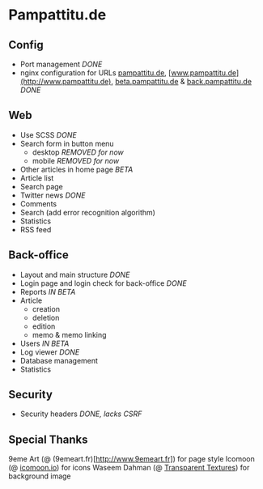 Pampattitu.de
=============

Config
------
  * Port management *DONE*
  * nginx configuration for URLs [pampattitu.de](http://pampattitu.de), [www.pampattitu.de](http://www.pampattitu.de), [beta.pampattitu.de](http://beta.pampattitu.de) & [back.pampattitu.de](http://back.pampattitu.de) *DONE*

Web
---
  * Use SCSS *DONE*
  * Search form in button menu
    * desktop *REMOVED for now*
    * mobile *REMOVED for now*
  * Other articles in home page *BETA*
  * Article list
  * Search page
  * Twitter news *DONE*
  * Comments
  * Search (add error recognition algorithm)
  * Statistics
  * RSS feed

Back-office
-----------
  * Layout and main structure *DONE*
  * Login page and login check for back-office *DONE*
  * Reports *IN BETA*
  * Article
    * creation
    * deletion
    * edition
    * memo & memo linking
  * Users *IN BETA*
  * Log viewer *DONE*
  * Database management
  * Statistics

Security
--------
  * Security headers *DONE, lacks CSRF*


Special Thanks
--------------
9eme Art (@ (9emeart.fr)[http://www.9emeart.fr]) for page style
Icomoon (@ [icomoon.io](http://icomoon.io)) for icons
Waseem Dahman (@ [Transparent Textures](http://www.transparenttextures.com)) for background image
